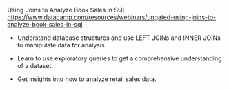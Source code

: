 Using Joins to Analyze Book Sales in SQL
https://www.datacamp.com/resources/webinars/ungated-using-joins-to-analyze-book-sales-in-sql

- Understand database structures and use LEFT JOINs and INNER JOINs to manipulate data for analysis.

- Learn to use exploratory queries to get a comprehensive understanding of a dataset.

- Get insights into how to analyze retail sales data.
